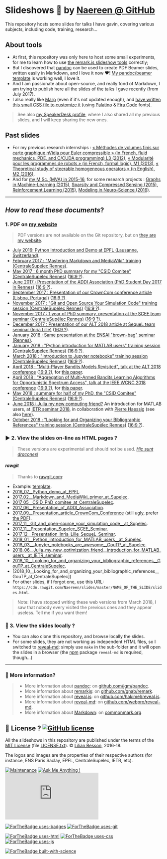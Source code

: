 # Slideshows :notebook: by [Naereen @ GitHub](https://naereen.github.io/)

This repository hosts some slides for talks I have gavin, covering various subjects, including code, training, research...

## About tools
- At first, this repository was only here to host some small experiments, for me to learn how to use [the remark.js slideshow tools](http://remarkjs.com/) correctly;
- But I discovered that [pandoc](http://pandoc.org/MANUAL.html) can be used to create PDF Beamer slides, written easily in Markdown, and I love it now :heart:! [My pandoc/beamer template](my.beamer) is working well, I love it.
- And I am passionate about open-source, and really fond of Markdown, I am trying to publish here all the slides of the talks I gave recently (from July 2017).
- I also really like [Marp](https://yhatt.github.io/marp/) (even if it's not updated enough), and [have written this small CSS file to customize it](common/marp-naereen.css) (using [Palatino](https://en.wikipedia.org/wiki/Palatino) & [Fira Code](https://github.com/tonsky/FiraCode/) fonts).

> See also [my SpeakerDesk profile](https://speakerdeck.com/naereen), where I also shared all my previous slides, and I will keep sharing the new ones.

## Past slides
- For my previous research internships : [« Méthodes de volumes finis sur carte graphique nVidia pour Euler compressible » (in French, fluid mechanics, PDE, and C/CUDA programming) L3 (2012)](https://perso.crans.org/besson/slidesL3Maths12.pdf), [« Modularité pour les programmes de robots » (in French, formal logic), M1 (2013)](https://perso.crans.org/besson/slidesM1Info13.pdf), [« Theoretical study of steerable homogeneous operators » (in English), M2 (2016)](https://perso.crans.org/besson/slidesM2MVA16.pdf).
- And for [my M.Sc. (MVA) in 2015-16](https://perso.crans.org/besson/publis/mva-2016/), for some research projects : [Graphs in Machine-Learning (2015)](https://perso.crans.org/besson/publis/mva-2016/MVA_2015-16__GML_and_RL__Project__Lilian_Besson__Basile_Clement__Slides_19-01-16.en.pdf), [Sparsity and Compressed Sensing (2015)](https://perso.crans.org/besson/publis/mva-2016/MVA_2015-16__Compressed_Sensing__Project__Lilian_Besson__Slides.en.pdf), [Reinforcement Learning (2015)](https://perso.crans.org/besson/publis/mva-2016/MVA_2015-16__GML_and_RL__Project__Lilian_Besson__Basile_Clement__Slides_19-01-16.en.pdf), [Modeling in Neuro-Science (2016)](https://perso.crans.org/besson/publis/mva-2016/MVA_2015-16__Neuro-Sciences__Project__Lilian_Besson__Slides.en.pdf).

----

## *How to read these documents*?

### 1. PDF on [my website](https://perso.crans.org/besson/publis/slides/)
> PDF versions are not available on the Git repository, but on [they are my website](https://perso.crans.org/besson/publis/slides/).

- [July 2016: Python Introduction and Demo at EPFL (Lausanne, Switzerland)](https://perso.crans.org/besson/publis/slides/2016_07__Python_demo_at_EPFL/slides.pdf).
- [February 2017 : "Mastering Markdown and MediaWiki" training (CentraleSupélec Rennes)](https://perso.crans.org/besson/publis/slides/2017_02__Markdown_and_MediaWiki_primer_at_Supelec/slides.pdf).
- [May 2017 : 6 month PhD summary for my "CSID Comitee" (CentraleSupélec Rennes)](https://perso.crans.org/besson/publis/slides/2017_05__CSID_PhD_comitee_at_CentraleSupelec/slides.pdf) ([16:9 ?](https://perso.crans.org/besson/publis/slides/2017_05__CSID_PhD_comitee_at_CentraleSupelec/slides_169.pdf)).
- [June 2017 : Presentation of the ADDI Association (PhD Student Day 2017 in Rennes)](https://perso.crans.org/besson/publis/slides/2017_06__Presentation_of_ADDI_Association/slides.pdf) ([16:9 ?](https://perso.crans.org/besson/publis/slides/2017_06__Presentation_of_ADDI_Association/slides_169.pdf)).
- [September 2017 : Presentation of our CrownCom conference article (Lisboa, Portugal)](https://perso.crans.org/besson/publis/slides/2017_09__Presentation_article_CrownCom_Conference/slides.pdf) ([16:9 ?](https://perso.crans.org/besson/publis/slides/2017_09__Presentation_article_CrownCom_Conference/slides_169.pdf)).
- [November 2017 : "Git and Open Source Your Simulation Code" training session (CentraleSupélec Rennes)](https://perso.crans.org/besson/publis/slides/2017_11__Git_and_open-source_your_simulation_code__at_Supelec/slides.pdf) ([16:9 ?](https://perso.crans.org/besson/publis/slides/2017_11__Git_and_open-source_your_simulation_code__at_Supelec/slides_169.pdf)).
- [November 2017 : 1 year of PhD summary, presentation at the SCEE team seminar (CentraleSupélec Rennes)](https://perso.crans.org/besson/publis/slides/2017_11__Presentation_Supelec_SCEE_Seminar/slides.pdf) ([16:9 ?](https://perso.crans.org/besson/publis/slides/2017_11__Presentation_Supelec_SCEE_Seminar/slides_169.pdf)).
- [December 2017 : Presentation of our ALT 2018 article at SequeL team seminar (Inria Lille)](https://perso.crans.org/besson/publis/slides/2017_12__Presentation_Inria_Lille_SequeL_Seminar/slides.pdf) ([16:9 ?](https://perso.crans.org/besson/publis/slides/2017_12__Presentation_Inria_Lille_SequeL_Seminar/slides_169.pdf)).
- [January 2018 : Same presentation at the ENSAI "brown-bag" seminar (Rennes)](https://perso.crans.org/besson/publis/slides/2018_01__ENSAI_Seminar_BrownBag__Article_ALT2018/slides_169.pdf).
- [January 2018 : "Python introduction for MATLAB users" training session (CentraleSupélec Rennes)](https://perso.crans.org/besson/publis/slides/2018_01__Python_introduction_for_MATLAB_users__at_Supelec/slides.pdf) ([16:9 ?](https://perso.crans.org/besson/publis/slides/2018_01__Python_introduction_for_MATLAB_users__at_Supelec/slides.pdf)).
- [March 2018 : "Introduction to Jupyter notebooks" training session (CentraleSupélec Rennes)](https://perso.crans.org/besson/publis/slides/2018_03__Jupyter_notebooks_are_awesome__GouTP_at_Supelec/slides.pdf) ([16:9 ?](https://perso.crans.org/besson/publis/slides/2018_03__Jupyter_notebooks_are_awesome__GouTP_at_Supelec/slides_169.pdf)).
- [April 2018 : "Multi-Player Bandits Models Revisited", talk at the ALT 2018 conference](https://perso.crans.org/besson/publis/slides/2018_04__Presentation_at_ALT_2018_conference/slides.pdf) ([16:9 ?](https://perso.crans.org/besson/publis/slides/2018_04__Presentation_at_ALT_2018_conference/slides_169.pdf)), for [this paper](https://hal.inria.fr/hal-01629733).
- [April 2018 : "Aggregation of Multi-Armed Bandits Learning Algorithms for Opportunistic Spectrum Access", talk at the IEEE WCNC 2018 conference](https://perso.crans.org/besson/publis/slides/2018_04__Presentation_IEEE_WCNC/slides.pdf) ([16:9 ?](https://perso.crans.org/besson/publis/slides/2018_04__Presentation_IEEE_WCNC/slides_169.pdf)), for [this paper](https://hal.inria.fr/hal-01705292).
- [May 2018 : summary for half of my PhD, the "CSID Comitee" (CentraleSupélec Rennes)](https://perso.crans.org/besson/publis/slides/2018_05__CSID_2_PhD_comitee_at_CentraleSupelec/slides.pdf) ([16:9 ?](https://perso.crans.org/besson/publis/slides/2018_05__CSID_2_PhD_comitee_at_CentraleSupelec/slides_169.pdf)).
- [June 2018 : Julia my new computing friend?](https://perso.crans.org/besson/publis/slides/2018_06__Julia_my_new_optimization_friend__introduction_for_MATLAB_users__at_IETR_seminar/slides.pdf) An introduction for MATLAB users, at [IETR seminar 2018](https://seminar-ietr-18.sciencesconf.org/program), in collaboration with [Pierre Haessig](https://GitHub.com/pierre-haessig/) (see also [here](https://github.com/pierre-haessig/julia-presentation-ietr2018)).
- [October 2018 : "Looking for and Organizing your Bibliographic References" training session (CentraleSupélec Rennes)](https://perso.crans.org/besson/publis/slides/2018_10__Looking_for_and_organizing_your_bibliographic_references__GouTP_at_CentraleSupelec/slides.pdf) ([16:9 ?](https://perso.crans.org/besson/publis/slides/2018_10__Looking_for_and_organizing_your_bibliographic_references__GouTP_at_CentraleSupelec/slides_169.pdf)).

### :arrow_forward: 2. View the slides on-line as HTML pages ?
> These versions are experimental and should not be used.
> [*Hic sunt dracones!*](https://actuelmoyenage.wordpress.com/2017/08/24/hic-sunt-dracones-des-cartes-au-code-informatique/)

#### *rawgit*
> Thanks to [rawgit.com](https://rawgit.com/):

- Example: [template](https://cdn.rawgit.com/Naereen/slides/master/template/slides.html).
- [2016_07__Python_demo_at_EPFL](https://cdn.rawgit.com/Naereen/slides/master/2016_07__Python_demo_at_EPFL/slides.html).
- [2017_02__Markdown_and_MediaWiki_primer_at_Supelec](https://cdn.rawgit.com/Naereen/slides/master/2017_02__Markdown_and_MediaWiki_primer_at_Supelec/slides.html).
- [2017_05__CSID_PhD_comitee_at_CentraleSupelec](https://cdn.rawgit.com/Naereen/slides/master/2017_05__CSID_PhD_comitee_at_CentraleSupelec/slides.html).
- [2017_06__Presentation_of_ADDI_Association](https://cdn.rawgit.com/Naereen/slides/master/2017_06__Presentation_of_ADDI_Association/slides.html).
- [2017_09__Presentation_article_CrownCom_Conference](https://cdn.rawgit.com/Naereen/slides/master/2017_09__Presentation_article_CrownCom_Conference/) (still ugly, prefer [the PDF](https://perso.crans.org/besson/publis/slides/2017_09__Presentation_article_CrownCom_Conference/slides.pdf)).
- [2017_11__Git_and_open-source_your_simulation_code__at_Supelec](https://cdn.rawgit.com/Naereen/slides/master/2017_11__Git_and_open-source_your_simulation_code__at_Supelec/slides.html).
- [2017_11__Presentation_Supelec_SCEE_Seminar](https://cdn.rawgit.com/Naereen/slides/master/2017_11__Presentation_Supelec_SCEE_Seminar/slides.html).
- [2017_12__Presentation_Inria_Lille_SequeL_Seminar](https://cdn.rawgit.com/Naereen/slides/master/2017_12__Presentation_Inria_Lille_SequeL_Seminar/slides.html).
- [2018_01__Python_introduction_for_MATLAB_users__at_Supelec](https://cdn.rawgit.com/Naereen/slides/master/2018_01__Python_introduction_for_MATLAB_users__at_Supelec/slides.html).
- [2018_03__Jupyter_notebooks_are_awesome__GouTP_at_Supelec](https://cdn.rawgit.com/Naereen/slides/master/2018_03__Jupyter_notebooks_are_awesome__GouTP_at_Supelec/slides.html).
- [2018_06__Julia_my_new_optimization_friend__introduction_for_MATLAB_users__at_IETR_seminar](https://cdn.rawgit.com/Naereen/slides/master/2018_06__Julia_my_new_optimization_friend__introduction_for_MATLAB_users__at_IETR_seminar/slides.html).
- [2018_10__Looking_for_and_organizing_your_bibliographic_references__GouTP_at_CentraleSupelec](https://cdn.rawgit.com/Naereen/slides/master/2018_10__Looking_for_and_organizing_your_bibliographic_references__GouTP_at_CentraleSupelec/slides.html).
- [2018_10__Looking_for_and_organizing_your_bibliographic_references__GouTP_at_CentraleSupelec](
- For other slides, if I forgot one, use this URL: `https://cdn.rawgit.com/Naereen/slides/master/NAME_OF_THE_SLIDE/slides.html`.

> Note: I have stopped writing these web versions from March 2018, I saw that nobody every visited the previous ones and they appear useless. Tell me if you want them!

### :arrows_counterclockwise: 3. View the slides locally ?
- You can also clone this repository, and browse locally the slides.
- For some slides, they are not working as independent HTML files, so I switched to [reveal-md](https://github.com/webpro/reveal-md): simply use `make` in the sub-folder and it will open the slides in a browser (the [npm](https://www.npmjs.com/package/reveal-md) package `reveal-md` is required, though...)

----

### :information_desk_person: More information?
> - More information about [pandoc](http://pandoc.org/): on [github.com/jgm/pandoc](https://github.com/jgm/pandoc).
> - More information about [remarkjs](http://remarkjs.com/): on [github.com/gnab/remark](https://github.com/gnab/remark).
> - More information about [reveal.js](https://github.com/hakimel/reveal.js): on [github.com/hakimel/reveal.js](https://github.com/hakimel/reveal.js).
> - More information about [reveal-md](https://github.com/webpro/reveal-md): on [github.com/webpro/reveal-md](https://github.com/webpro/reveal-md).
> - More information about [Markdown](http://commonmark.org/): on [commonmark.org](http://commonmark.org/).


## :scroll: License ? [![GitHub license](https://img.shields.io/github/license/Naereen/slides.svg)](https://github.com/Naereen/slides/blob/master/LICENSE.txt)
All the slideshows in this repository are published under the terms of the [MIT License](https://lbesson.mit-license.org/) (file [LICENSE.txt](LICENSE.txt)).
© [Lilian Besson](https://GitHub.com/Naereen), 2016-18.

The logos and images are the properties of their respective authors (for instance, ENS Paris Saclay, EPFL, CentraleSupélec, IETR, etc).

[![Maintenance](https://img.shields.io/badge/Maintained%3F-yes-green.svg)](https://GitHub.com/Naereen/slides/graphs/commit-activity)
[![Ask Me Anything !](https://img.shields.io/badge/Ask%20me-anything-1abc9c.svg)](https://GitHub.com/Naereen/ama)
[![Analytics](https://ga-beacon.appspot.com/UA-38514290-17/github.com/Naereen/slides/README.md?pixel)](https://GitHub.com/Naereen/slides/)

[![ForTheBadge uses-badges](http://ForTheBadge.com/images/badges/uses-badges.svg)](http://ForTheBadge.com)
[![ForTheBadge uses-git](http://ForTheBadge.com/images/badges/uses-git.svg)](https://GitHub.com/)

[![ForTheBadge uses-html](http://ForTheBadge.com/images/badges/uses-html.svg)](http://ForTheBadge.com)
[![ForTheBadge uses-css](http://ForTheBadge.com/images/badges/uses-css.svg)](http://ForTheBadge.com)
[![ForTheBadge uses-js](http://ForTheBadge.com/images/badges/uses-js.svg)](http://ForTheBadge.com)

[![ForTheBadge built-with-science](http://ForTheBadge.com/images/badges/built-with-science.svg)](https://GitHub.com/Naereen/)

